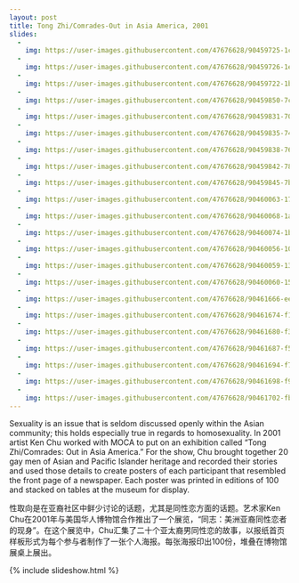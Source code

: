 ```yaml
---
layout: post
title: Tong Zhi/Comrades-Out in Asia America, 2001
slides:
  -
    img: https://user-images.githubusercontent.com/47676628/90459725-1cd8a180-e0d0-11ea-92f1-d89746a54ab7.jpg
  -
    img: https://user-images.githubusercontent.com/47676628/90459726-1ea26500-e0d0-11ea-9b1a-f7d58923e0dd.jpg
  -
    img: https://user-images.githubusercontent.com/47676628/90459722-1b0ede00-e0d0-11ea-8584-9a1cc34e0761.jpg
  -
    img: https://user-images.githubusercontent.com/47676628/90459850-7ccf4800-e0d0-11ea-9aeb-ca4eee55d073.jpg
  -
    img: https://user-images.githubusercontent.com/47676628/90459831-70e38600-e0d0-11ea-8601-e5dc8b6fc3c6.jpg
  -
    img: https://user-images.githubusercontent.com/47676628/90459835-74770d00-e0d0-11ea-8dcf-ab0348446937.jpg
  -
    img: https://user-images.githubusercontent.com/47676628/90459838-7640d080-e0d0-11ea-8af2-27581b8c1235.jpg
  -
    img: https://user-images.githubusercontent.com/47676628/90459842-78a32a80-e0d0-11ea-84fc-7197d698e709.jpg
  -
    img: https://user-images.githubusercontent.com/47676628/90459845-7b058480-e0d0-11ea-921b-8dc43ef13110.jpg
  -
    img: https://user-images.githubusercontent.com/47676628/90460063-17c82200-e0d1-11ea-9645-d110278213a1.jpg
  -
    img: https://user-images.githubusercontent.com/47676628/90460068-1a2a7c00-e0d1-11ea-97fe-8b7ec4c02a0c.jpg
  -
    img: https://user-images.githubusercontent.com/47676628/90460074-1bf43f80-e0d1-11ea-877f-02791a1c6a73.jpg
  -
    img: https://user-images.githubusercontent.com/47676628/90460056-10a11400-e0d1-11ea-9ad6-300b27d1a191.jpg
  -
    img: https://user-images.githubusercontent.com/47676628/90460059-139c0480-e0d1-11ea-90e4-43d246786dea.jpg
  -
    img: https://user-images.githubusercontent.com/47676628/90460060-15fe5e80-e0d1-11ea-8b1e-b932ef7ec68b.jpg
  -
    img: https://user-images.githubusercontent.com/47676628/90461666-ee10fa00-e0d4-11ea-99b4-450e902a4572.jpg
  -
    img: https://user-images.githubusercontent.com/47676628/90461674-f1a48100-e0d4-11ea-8e58-e1717208cf43.jpg
  -
    img: https://user-images.githubusercontent.com/47676628/90461680-f36e4480-e0d4-11ea-8101-21aaea1b9959.jpg
  -
    img: https://user-images.githubusercontent.com/47676628/90461687-f5d09e80-e0d4-11ea-8dd6-8ed907141837.jpg
  -
    img: https://user-images.githubusercontent.com/47676628/90461694-f79a6200-e0d4-11ea-8c5d-86d1c3651e5b.jpg
  -
    img: https://user-images.githubusercontent.com/47676628/90461698-f9642580-e0d4-11ea-9273-40c0994b8832.jpg
  -
    img: https://user-images.githubusercontent.com/47676628/90461702-fbc67f80-e0d4-11ea-8ec9-f5185d93ec20.jpg
---
```


Sexuality is an issue that is seldom discussed openly within the Asian community; this holds especially true in regards to homosexuality.  In 2001 artist Ken Chu worked with MOCA to put on an exhibition called “Tong Zhi/Comrades: Out in Asia America.”  For the show, Chu brought together 20 gay men of Asian and Pacific Islander heritage and recorded their stories and used those details to create posters of each participant that resembled the front page of a newspaper.  Each poster was printed in editions of 100 and stacked on tables at the museum for display.

性取向是在亚裔社区中鲜少讨论的话题，尤其是同性恋方面的话题。艺术家Ken Chu在2001年与美国华人博物馆合作推出了一个展览，“同志：美洲亚裔同性恋者的现身”。在这个展览中，Chu汇集了二十个亚太裔男同性恋的故事，以报纸首页样板形式为每个参与者制作了一张个人海报。每张海报印出100份，堆叠在博物馆展桌上展出。

{% include slideshow.html %}
